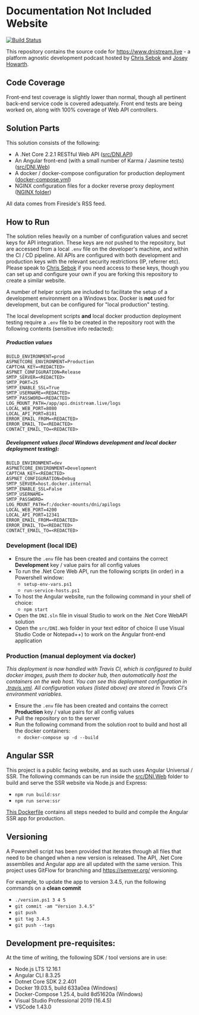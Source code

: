 # Documentation Not Included Website

[![Build Status](https://travis-ci.com/DNIStream/dni.website.svg?branch=master)](https://travis-ci.com/DNIStream/dni.website)

This repository contains the source code for https://www.dnistream.live - a platform agnostic development podcast hosted by [Chris Sebok](https://github.com/Bidthedog) and [Josey Howarth](https://github.com/sudomistress).

## Code Coverage

Front-end test coverage is slightly lower than normal, though all pertinent back-end service code is covered adequately. Front end tests are being worked on, along with 100% coverage of Web API controllers.

## Solution Parts

This solution consists of the following:

* A .Net Core 2.2.1 RESTful Web API ([src/DNI.API](src/DNI.API))
* An Angular front-end (with a small number of Karma / Jasmine tests) ([src/DNI.Web](src/DNI.Web))
* A docker / docker-compose configuration for production deployment ([docker-compose.yml](docker-compose.yml))
* NGINX configuration files for a docker reverse proxy deployment ([NGINX folder](nginx))

All data comes from Fireside's RSS feed.

## How to Run

The solution relies heavily on a number of configuration values and secret keys for API integration. These keys are *not* pushed to the repository, but are accessed from a local `.env` file on the developer's machine, and within the CI / CD pipeline. All APIs are configured with both development and production keys with the relevant security restrictions (IP, referrer etc). Please speak to [Chris Sebok](https://github.com/Bidthedog) if you need access to these keys, though you can set up and configure your own if you are forking this repository to create a similar website.

A number of helper scripts are included to facilitate the setup of a development environment on a Windows box. Docker is **not** used for development, but can be configured for "local production" testing.

The local development scripts **and** local docker production deployment testing require a `.env` file to be created in the repository root with the following contents (sensitive info redacted):

##### Production values
```
BUILD_ENVIRONMENT=prod
ASPNETCORE_ENVIRONMENT=Production
CAPTCHA_KEY=<REDACTED>
ASPNET_CONFIGURATION=Release
SMTP_SERVER=<REDACTED>
SMTP_PORT=25
SMTP_ENABLE_SSL=True
SMTP_USERNAME=<REDACTED>
SMTP_PASSWORD=<REDACTED>
LOG_MOUNT_PATH=/app/api.dnistream.live/logs
LOCAL_WEB_PORT=8080
LOCAL_API_PORT=8181
ERROR_EMAIL_FROM=<REDACTED>
ERROR_EMAIL_TO=<REDACTED>
CONTACT_EMAIL_TO=<REDACTED>
```
##### Development values (local Windows development and local docker deployment testing):
```
BUILD_ENVIRONMENT=dev
ASPNETCORE_ENVIRONMENT=Development
CAPTCHA_KEY=<REDACTED>
ASPNET_CONFIGURATION=Debug
SMTP_SERVER=host.docker.internal
SMTP_ENABLE_SSL=False
SMTP_USERNAME=
SMTP_PASSWORD=
LOG_MOUNT_PATH=f:/docker-mounts/dni/apilogs
LOCAL_WEB_PORT=4200
LOCAL_API_PORT=12341
ERROR_EMAIL_FROM=<REDACTED>
ERROR_EMAIL_TO=<REDACTED>
CONTACT_EMAIL_TO=<REDACTED>
```

### Development (local IDE)

* Ensure the `.env` file has been created and contains the correct **Development** key / value pairs for all config values
* To run the .Net Core Web API, run the following scripts (in order) in a Powershell window:
    * `setup-env-vars.ps1`
    * `run-service-hosts.ps1`
* To host the Angular website, run the following command in your shell of choice:
    * `npm start`
* Open the `DNI.sln` file in visual Studio to work on the .Net Core WebAPI solution
* Open the `src/DNI.Web` folder in your text editor of choice (I use Visual Studio Code or Notepad++) to work on the Angular front-end application

### Production (manual deployment via docker)

*This deployment is now handled with Travis CI, which is configured to build docker images, push them to docker hub, then automatically host the containers on the web host. You can see this deployment configuration in [.travis.yml](travis.yml). All configuration values (listed above) are stored in Travis CI's environment variables.*

* Ensure the `.env` file has been created and contains the correct **Production** key / value pairs for all config values
* Pull the repository on to the server
* Run the following command from the solution root to build and host all the docker containers:
    * `docker-compose up -d --build`

## Angular SSR

This project is a public facing website, and as such uses Angular Universal / SSR. The following commands can be run inside the [src/DNI.Web](src/DNI.Web) folder to build and serve the SSR website via Node.js and Express:

* `npm run build:ssr`
* `npm run serve:ssr`

[This Dockerfile](src/DNI.Web/Dockerfile) contains all steps needed to build and compile the Angular SSR app for production.

## Versioning

A Powershell script has been provided that iterates through all files that need to be changed when a new version is released. The API, .Net Core assemblies and Angular app are all updated with the same version. This project uses GitFlow for branching and https://semver.org/ versioning.

For example, to update the app to version 3.4.5, run the following commands on a **clean commit**

* `./version.ps1 3 4 5`
* `git commit -am "Version 3.4.5"`
* `git push`
* `git tag 3.4.5`
* `git push --tags`

## Development pre-requisites:

At the time of writing, the following SDK / tool versions are in use:

* Node.js LTS 12.16.1
* Angular CLI 8.3.25
* Dotnet Core SDK 2.2.401
* Docker 19.03.5, build 633a0ea (Windows)
* Docker-Compose 1.25.4, build 8d51620a (Windows)
* Visual Studio Professional 2019 (16.4.5)
* VSCode 1.43.0
